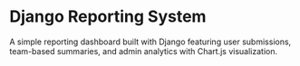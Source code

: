 # Django Reporting System

A simple reporting dashboard built with Django featuring user submissions, team-based summaries, and admin analytics with Chart.js visualization.
